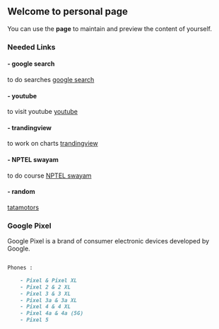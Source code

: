 ## Welcome to personal page

You can use the **page** to maintain and preview the content of yourself.

### Needed Links

#### - google search
to do searches [google search](https://www.google.com/)

#### - youtube
to visit youtube [youtube](https://www.youtube.com/)

#### - trandingview
to work on charts [trandingview](https://in.tradingview.com/)

#### -  NPTEL swayam
to do course [NPTEL swayam](https://swayam.gov.in/)

#### - random 
 [tatamotors](https://www.tatamotors.com/)

### Google Pixel

Google Pixel is a brand of consumer electronic devices developed by Google.

```markdown

Phones :

    - Pixel & Pixel XL
    - Pixel 2 & 2 XL
    - Pixel 3 & 3 XL
    - Pixel 3a & 3a XL
    - Pixel 4 & 4 XL
    - Pixel 4a & 4a (5G)
    - Pixel 5

```

